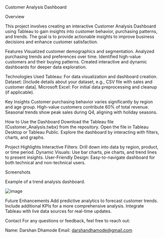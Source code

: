 Customer Analysis Dashboard

Overview

This project involves creating an interactive Customer Analysis Dashboard using Tableau to gain insights into customer behavior, purchasing patterns, and trends. The goal is to provide actionable insights to improve business decisions and enhance customer satisfaction.

Features
Visualized customer demographics and segmentation.
Analyzed purchasing trends and preferences over time.
Identified high-value customers and their buying patterns.
Created interactive and dynamic dashboards for deeper data exploration.

Technologies Used
Tableau: For data visualization and dashboard creation.
Dataset: [Include details about your dataset, e.g., CSV file with sales and customer data].
Microsoft Excel: For initial data preprocessing and cleanup (if applicable).

Key Insights
Customer purchasing behavior varies significantly by region and age group.
High-value customers contribute 60% of total revenue.
Seasonal trends show peak sales during Q4, aligning with holiday seasons.

How to Use the Dashboard
Download the Tableau file (Customer_Analysis.twbx) from the repository.
Open the file in Tableau Desktop or Tableau Public.
Explore the dashboard by interacting with filters, charts, and graphs.

Project Highlights
Interactive Filters: Drill down into data by region, product, or time period.
Dynamic Visuals: Use bar charts, pie charts, and trend lines to present insights.
User-Friendly Design: Easy-to-navigate dashboard for both technical and non-technical users.


Screenshots

Example of a trend analysis dashboard.

![image](https://github.com/user-attachments/assets/f92036f9-c89b-4636-baba-029cc8aa38cb)


Future Enhancements
Add predictive analytics to forecast customer trends.
Include additional KPIs for a more comprehensive analysis.
Integrate Tableau with live data sources for real-time updates.

Contact
For any questions or feedback, feel free to reach out:

Name: Darshan Dhamode
Email: darshandhamode@gmail.com

